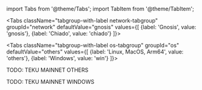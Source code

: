 import Tabs from '@theme/Tabs';
import TabItem from '@theme/TabItem';

<Tabs className="tabgroup-with-label network-tabgroup" groupId="network" defaultValue="gnosis" values={[
    {label: 'Gnosis', value: 'gnosis'},
    {label: 'Chiado', value: 'chiado'}
]}>
<TabItem value="gnosis">

<Tabs className="tabgroup-with-label os-tabgroup" groupId="os" defaultValue="others" values={[
    {label: 'Linux, MacOS, Arm64', value: 'others'},
    {label: 'Windows', value: 'win'}
]}>
<TabItem value="others">

TODO: TEKU MAINNET OTHERS

</TabItem>
<TabItem value="win">

TODO: TEKU MAINNET WINDOWS

</TabItem>
</Tabs>

</TabItem>
<TabItem value="chiado">
    <div data-comment="TODO: document chiado validation process"></div>
</TabItem>
       
</Tabs>
